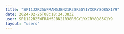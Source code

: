 ```yaml
---
title: "SP11J2R25WFRAM5JBN21R38R5GY1YXCRY8Q85X1Y9"
date: 2024-02-26T08:18:24.383Z
user: SP11J2R25WFRAM5JBN21R38R5GY1YXCRY8Q85X1Y9
layout: "users"
---
```

    
